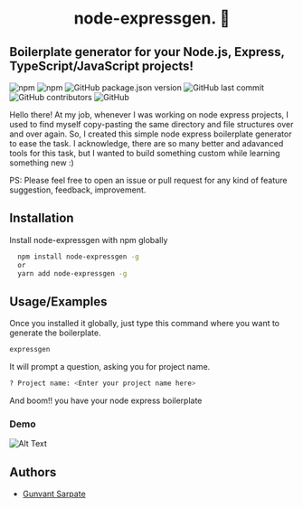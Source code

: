 <h1 align=center> node-expressgen. 🚀 </h1>

## Boilerplate generator for your Node.js, Express, TypeScript/JavaScript projects!

![npm](https://img.shields.io/npm/dw/node-expressgen) ![npm](https://img.shields.io/npm/v/node-expressgen) ![GitHub package.json version](https://img.shields.io/github/package-json/v/gunvantsr/expressgen) ![GitHub last commit](https://img.shields.io/github/last-commit/gunvantsr/expressgen) ![GitHub contributors](https://img.shields.io/github/contributors/gunvantsr/expressgen) ![GitHub](https://img.shields.io/github/license/gunvantsr/expressgen)

Hello there!
At my job, whenever I was working on node express projects, I used to find myself copy-pasting the same directory and file structures over and over again. So, I created this simple node express boilerplate generator to ease the task. I acknowledge, there are so many better and adavanced tools for this task, but I wanted to build something custom while learning something new :)

PS: Please feel free to open an issue or pull request for any kind of feature suggestion, feedback, improvement.

## Installation

Install node-expressgen with npm globally

```bash
  npm install node-expressgen -g
  or
  yarn add node-expressgen -g
```

## Usage/Examples

Once you installed it globally, just type this command where you want to generate the boilerplate.

```bash
expressgen

```

It will prompt a question, asking you for project name.

```bash
? Project name: <Enter your project name here>
```

And boom!! you have your node express boilerplate

### Demo

![Alt Text](https://media.giphy.com/media/HA8Zr99sd8IXHYgGt1/giphy.gif)

## Authors

- [Gunvant Sarpate](https://www.twitter.com/gunvantsr)
